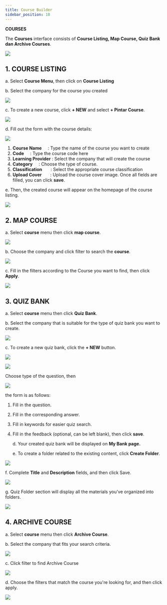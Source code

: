 ```yaml
---
title: Course Builder
sidebar_position: 10
---
```

**COURSES**

The **Courses** interface consists of **Course Listing, Map Course, Quiz Bank dan Archive Courses**.

![](/img/enterprise-admin-course-1.png)

## **1. COURSE LISTING**

   a. Select **Course Menu**, then click on **Course Listing**

   b. Select the company for the course you created

![](/img/enterprise-admin-course-2.png)

   c. To create a new course, click **+ NEW** and select **+ Pintar Course**.

![](/img/enterprise-admin-course-3.png)

   d. Fill out the form with the course details:

![](/img/enterprise-admin-course-4.png)

1. **Course Name**	        : Type the name of the course you want to create
2. **Code**		        : Type the course code here
3. **Learning Provider** : Select the company that will create the course
4. **Category**	        : Choose the type of course.
5. **Classification**	        : Select the appropriate course classification
6. **Upload Cover**	        : Upload the course cover image. Once all fields are filled, you can click **save**.

e. Then, the created course will appear on the homepage of the course listing.

![](/img/enterprise-admin-course-5.png)

## **2. MAP COURSE**

   a. Select **course** menu then click **map course**.

![](/img/enterprise-admin-course-6.png)

   b. Choose the company and click filter to search the **course**.

![](/img/enterprise-admin-course-6.1.png)

   c. Fill in the filters according to the Course you want to find, then click **Apply**.

![](/img/enterprise-admin-course-7.png)

## **3. QUIZ BANK**

   a. Select **course** menu then click **Quiz Bank**.

   b. Select the company that is suitable for the type of quiz bank you want to create.

![](/img/enterprise-admin-course-8.png)

   c. To create a new quiz bank, click the **+ NEW** button.

![](/img/enterprise-admin-course-9.png)

![](/img/enterprise-admin-course-10.png)

Choose type of the question, then

![](/img/enterprise-admin-course-11.png)

the form is as follows:

1. Fill in the question.
2. Fill in the corresponding answer.
3. Fill in keywords for easier quiz search.
4. Fill in the feedback (optional, can be left blank), then click **save**.

   d. Your created quiz bank will be displayed on **My Bank page.**

   e. To create a folder related to the existing content, click **Create Folder**.

![](/img/enterprise-admin-course-18.png)

   f. Complete **Title** and **Description** fields, and then click Save.

![](/img/enterprise-admin-course-13.png)

   g. Quiz Folder section will display all the materials you've organized into folders.

![](/img/enterprise-admin-course-14.png)

## **4. ARCHIVE COURSE**

   a. Select **course** menu then click **Archive Course**.

   b. Select the company that fits your search criteria.

![](/img/enterprise-admin-course-15.png)

   c. Click filter to find Archive Course

![](/img/enterprise-admin-course-16.png)

   d. Choose the filters that match the course you're looking for, and then click apply.

![](/img/enterprise-admin-course-17.png)
